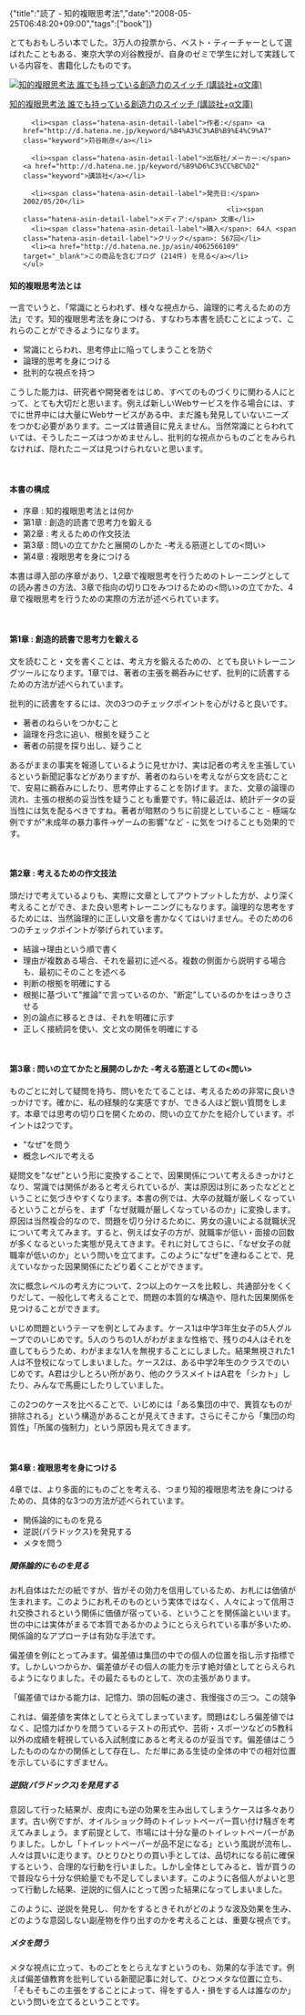 {"title":"読了 - 知的複眼思考法","date":"2008-05-25T06:48:20+09:00","tags":["book"]}

<!-- DATE: 2008-05-24T21:48:20+00:00 -->
<!-- OLDURL: http://d.hatena.ne.jp/cou929_la/20080524/ -->


<div class="section">
<p>とてもおもしろい本でした。3万人の投票から、ベスト・ティーチャーとして選ばれたこともある、東京大学の刈谷教授が、自身のゼミで学生に対して実践している内容を、書籍化したものです。</p>
<div class="amazlet-box">
  <a href="http://www.amazon.co.jp/exec/obidos/ASIN/4062566109/pleasesleep-22/ref=nosim/"><img src="https://images-fe.ssl-images-amazon.com/images/I/415WdznO7qL._SL160_.jpg" class="hatena-asin-detail-image" alt="知的複眼思考法 誰でも持っている創造力のスイッチ (講談社+α文庫)" title="知的複眼思考法 誰でも持っている創造力のスイッチ (講談社+α文庫)"></a>
  <div class="hatena-asin-detail-info">
    <p class="hatena-asin-detail-title"><a href="http://www.amazon.co.jp/exec/obidos/ASIN/4062566109/pleasesleep-22/ref=nosim/">知的複眼思考法 誰でも持っている創造力のスイッチ (講談社+α文庫)</a></p>
    <ul>
      
      <li><span class="hatena-asin-detail-label">作者:</span> <a href="http://d.hatena.ne.jp/keyword/%B4%A3%C3%AB%B9%E4%C9%A7" class="keyword">苅谷剛彦</a></li>
      
      <li><span class="hatena-asin-detail-label">出版社/メーカー:</span> <a href="http://d.hatena.ne.jp/keyword/%B9%D6%C3%CC%BC%D2" class="keyword">講談社</a></li>
      
      <li><span class="hatena-asin-detail-label">発売日:</span> 2002/05/20</li>
                                                      <li><span class="hatena-asin-detail-label">メディア:</span> 文庫</li>
      <li><span class="hatena-asin-detail-label">購入</span>: 64人 <span class="hatena-asin-detail-label">クリック</span>: 567回</li>
      <li><a href="http://d.hatena.ne.jp/asin/4062566109" target="_blank">この商品を含むブログ (214件) を見る</a></li>
    </ul>
  </div>
  <div class="hatena-asin-detail-foot"></div>
</div>

<h4>知的複眼思考法とは</h4>
<p>一言でいうと、「常識にとらわれず、様々な視点から、論理的に考えるための方法」です。知的複眼思考法を身につける、すなわち本書を読むことによって、これらのことができるようになります。</p>

<ul>
<li>常識にとらわれ、思考停止に陥ってしまうことを防ぐ</li>
<li>論理的思考を身につける</li>
<li>批判的な視点を持つ</li>
</ul>
<p>こうした能力は、研究者や開発者をはじめ、すべてのものづくりに関わる人にとって、とても大切だと思います。例えば新しいWebサービスを作る場合には、すでに世界中には大量にWebサービスがある中、まだ誰も発見していないニーズをつかむ必要があります。ニーズは普通目に見えません。当然常識にとらわれていては、そうしたニーズはつかめませんし、批判的な視点からものごとをみられなければ、隠れたニーズは見つけられないと思います。</p>
<br>

<h4>本書の構成</h4>

<ul>
<li>序章 : 知的複眼思考法とは何か</li>
<li>第1章 : 創造的読書で思考力を鍛える</li>
<li>第2章 : 考えるための作文技法</li>
<li>第3章 : 問いの立てかたと展開のしかた -考える筋道としての<問い></li>
<li>第4章 : 複眼思考を身につける</li>
</ul>
<p>本書は導入部の序章があり、1,2章で複眼思考を行うためのトレーニングとしての読み書きの方法、3章で指向の切り口をみつけるための<問い>の立てかた、4章で複眼思考を行うための実際の方法が述べられています。</p>
<br>

<h4>第1章 : 創造的読書で思考力を鍛える</h4>
<p>文を読むこと・文を書くことは、考え方を鍛えるための、とても良いトレーニングツールになります。1章では、著者の主張を鵜呑みにせず、批判的に読書するための方法が述べられています。</p>
<p>批判的に読書をするには、次の3つのチェックポイントを心がけると良いです。</p>

<ul>
<li>著者のねらいをつかむこと</li>
<li>論理を丹念に追い、根拠を疑うこと</li>
<li>著者の前提を探り出し、疑うこと</li>
</ul>
<p>あるがままの事実を報道しているように見せかけ、実は記者の考えを主張しているという新聞記事などがありますが、著者のねらいを考えながら文を読むことで、安易に鵜呑みにしたり、思考停止することを防げます。また、文章の論理の流れ、主張の根拠の妥当性を疑うことも重要です。特に最近は、統計データの妥当性には気を配るべきですね。著者が暗黙のうちに前提としていること - 極端な例ですが"未成年の暴力事件→ゲームの影響"など - に気をつけることも効果的です。</p>
<br>

<h4>第2章 : 考えるための作文技法</h4>
<p>頭だけで考えているよりも、実際に文章としてアウトプットした方が、より深く考えることができ、また良い思考トレーニングにもなります。論理的な思考をするためには、当然論理的に正しい文章を書かなくてはいけません。そのための6つのチェックポイントが挙げられています。</p>

<ul>
<li>結論→理由という順で書く</li>
<li>理由が複数ある場合、それを最初に述べる。複数の側面から説明する場合も、最初にそのことを述べる</li>
<li>判断の根拠を明確にする</li>
<li>根拠に基づいて"推論"で言っているのか、"断定"しているのかをはっきりさせる</li>
<li>別の論点に移るときは、それを明確に示す</li>
<li>正しく接続詞を使い、文と文の関係を明確にする</li>
</ul>
<br>

<h4>第3章 : 問いの立てかたと展開のしかた -考える筋道としての<問い></h4>
<p>ものごとに対して疑問を持ち、問いをたてることは、考えるための非常に良いきっかけです。確かに、私の経験的な実感ですが、できる人ほど鋭い質問をします。本章では思考の切り口を開くための、問いの立てかたを紹介しています。ポイントは2つです。</p>

<ul>
<li>"なぜ"を問う</li>
<li>概念レベルで考える</li>
</ul>
<p>疑問文を"なぜ"という形に変換することで、因果関係について考えるきっかけとなり、常識では関係があると考えられているが、実は原因は別にあったなどとということに気づきやすくなります。本書の例では、大卒の就職が厳しくなっているということがらを、まず「なぜ就職が厳しくなっているのか」に変換します。原因は当然複合的なので、問題を切り分けるために、男女の違いによる就職状況について考えてみます。すると、例えば女子の方が、就職率が低い・面接の回数が多くなるといった実態が見えてきます。それに対してさらに、「なぜ女子の就職率が低いのか」という問いを立てます。このように"なぜ"を連ねることで、見えていなかった因果関係にたどり着くことができます。</p>
<p>次に概念レベルの考え方について、2つ以上のケースを比較し、共通部分をくくりだして、一般化して考えることで、問題の本質的な構造や、隠れた因果関係を見つけることができます。</p>
<p>いじめ問題というテーマを例としてみます。ケース1は中学3年生女子の5人グループでのいじめです。5人のうちの1人がわがままな性格で、残りの4人はそれを直してもらうため、わがままな1人を無視することにしました。結果無視された1人は不登校になってしまいました。ケース2は、ある中学2年生のクラスでのいじめです。A君は少しとろい所があり、他のクラスメイトはA君を「シカト」したり、みんなで馬鹿にしたりしていました。</p>
<p>この2つのケースを比べることで、いじめには「ある集団の中で、異質なものが排除される」という構造があることが見えてきます。さらにそこから「集団の均質性」「所属の強制力」という原因も見えてきます。</p>
<br>

<h4>第4章 : 複眼思考を身につける</h4>
<p>4章では、より多面的にものごとを考える、つまり知的複眼思考法を身につけるための、具体的な3つの方法が述べられています。</p>

<ul>
<li>関係論的にものを見る</li>
<li>逆説(パラドックス)を発見する</li>
<li>メタを問う</li>
</ul>
<h5>関係論的にものを見る</h5>
<p>お札自体はただの紙ですが、皆がその効力を信用しているため、お札には価値が生まれます。このようにお札そのものという実体ではなく、人々によって信用され交換されるという関係に価値が宿っている、ということを関係論といいます。世の中には実体がまるで本質であるかのようにとらえられている事が多いため、関係論的なアプローチは有効な手法です。</p>
<p>偏差値を例にとってみます。偏差値は集団の中での個人の位置を指し示す指標です。しかしいつからか、偏差値がその個人の能力を示す絶対値としてとらえられるようになりました。その最たるものとして、次の主張があります。</p>
<pre>
「偏差値ではかる能力は、記憶力、頭の回転の速さ、我慢強さの三つ。この競争で学校での人間の価値は画一化され、多様な能力を評価できなくなった」
</pre>

<p>これは、偏差値を実体としてとらえてしまっています。問題はむしろ偏差値ではなく、記憶力ばかりを問うているテストの形式や、芸術・スポーツなどの5教科以外の成績を軽視している入試制度にあると考えるのが妥当です。偏差値はこうしたもののなかの関係として存在し、ただ単にある生徒の全体の中での相対位置を示しているにすぎません。</p>
<h5>逆説(パラドックス)を発見する</h5>
<p>意図して行った結果が、皮肉にも逆の効果を生み出してしまうケースは多々あります。古い例ですが、オイルショック時のトイレットペーパー買い付け騒ぎを考えてみましょう。まず前提として、市場には十分な量のトイレットペーパーがありました。しかし「トイレットペーパーが品不足になる」という風説が流布し、人々は買いに走ります。ひとりひとりの買い手としては、品切れになる前に確保するという、合理的な行動を行いました。しかし全体としてみると、皆が買うので普段なら十分な供給量でも不足してしまいます。このように各個人がよいと思って行動した結果、逆説的に個人にとって困った結果になってしまいました。</p>
<p>このように、逆説を発見し、何かをするときそれがどのような波及効果を生み、どのような意図しない副産物を作り出すのかを考えることは、重要な視点です。</p>
<h5>メタを問う</h5>
<p>メタな視点に立って、ものごとをとらえなすというのも、効果的な手法です。例えば偏差値教育を批判している新聞記事に対して、ひとつメタな位置に立ち、「そもそもこの主張をすることによって、得をする人・損をする人は誰なのか」という問いを立てるということです。</p>
</div>







